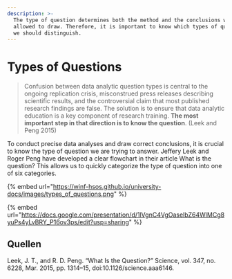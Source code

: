 ```yaml
---
description: >-
  The type of question determines both the method and the conclusions we are
  allowed to draw. Therefore, it is important to know which types of questions
  we should distinguish.
---
```


# Types of Questions

> Confusion between data analytic question types is central to the ongoing replication crisis, misconstrued press releases describing scientific results, and the controversial claim that most published research findings are false. The solution is to ensure that data analytic education is a key component of research training. **The most important step in that direction is to know the question**. (Leek and Peng 2015)

To conduct precise data analyses and draw correct conclusions, it is crucial to know the type of question we are trying to answer. Jeffery Leek and Roger Peng have developed a clear flowchart in their article What is the question? This allows us to quickly categorize the type of question into one of six categories.

{% embed url="https://winf-hsos.github.io/university-docs/images/types_of_questions.png" %}

{% embed url="https://docs.google.com/presentation/d/1lVgnC4VgOaselbZ64WlMCg8yuPs4yLvBRY_P16ov3ps/edit?usp=sharing" %}

## Quellen

Leek, J. T., and R. D. Peng. “What Is the Question?” Science, vol. 347, no. 6228, Mar. 2015, pp. 1314–15, doi:10.1126/science.aaa6146.
